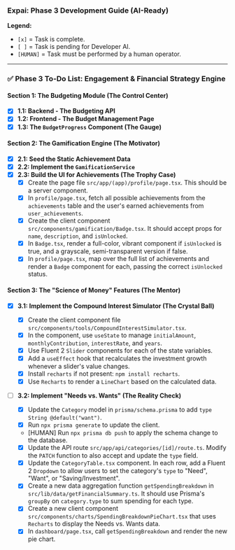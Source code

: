 ### **Expai: Phase 3 Development Guide (AI-Ready)**

**Legend:**

- `[x]` = Task is complete.
- `[ ]` = Task is pending for Developer AI.
- `[HUMAN]` = Task must be performed by a human operator.

---

### ✅ **Phase 3 To-Do List: Engagement & Financial Strategy Engine**

#### **Section 1: The Budgeting Module (The Control Center)**

- [x] **1.1: Backend - The Budgeting API**
- [x] **1.2: Frontend - The Budget Management Page**
- [x] **1.3: The `BudgetProgress` Component (The Gauge)**

#### **Section 2: The Gamification Engine (The Motivator)**

- [x] **2.1: Seed the Static Achievement Data**
- [x] **2.2: Implement the `GamificationService`**
- [x] **2.3: Build the UI for Achievements (The Trophy Case)**
  - [x] Create the page file `src/app/(app)/profile/page.tsx`. This should be a server component.
  - [x] In `profile/page.tsx`, fetch all possible achievements from the `achievements` table and the user's earned achievements from `user_achievements`.
  - [x] Create the client component `src/components/gamification/Badge.tsx`. It should accept props for `name`, `description`, and `isUnlocked`.
  - [x] In `Badge.tsx`, render a full-color, vibrant component if `isUnlocked` is true, and a grayscale, semi-transparent version if false.
  - [x] In `profile/page.tsx`, map over the full list of achievements and render a `Badge` component for each, passing the correct `isUnlocked` status.

#### **Section 3: The "Science of Money" Features (The Mentor)**

- [x] **3.1: Implement the Compound Interest Simulator (The Crystal Ball)**

  - [x] Create the client component file `src/components/tools/CompoundInterestSimulator.tsx`.
  - [x] In the component, use `useState` to manage `initialAmount`, `monthlyContribution`, `interestRate`, and `years`.
  - [x] Use Fluent 2 `Slider` components for each of the state variables.
  - [x] Add a `useEffect` hook that recalculates the investment growth whenever a slider's value changes.
  - [x] Install `recharts` if not present: `npm install recharts`.
  - [x] Use `Recharts` to render a `LineChart` based on the calculated data.

- [ ] **3.2: Implement "Needs vs. Wants" (The Reality Check)**
  - [x] Update the `Category` model in `prisma/schema.prisma` to add `type String @default("want")`.
  - [x] Run `npx prisma generate` to update the client.
  - [HUMAN] Run `npx prisma db push` to apply the schema change to the database.
  - [x] Update the API route `src/app/api/categories/[id]/route.ts`. Modify the `PATCH` function to also accept and update the `type` field.
  - [x] Update the `CategoryTable.tsx` component. In each row, add a Fluent 2 `Dropdown` to allow users to set the category's `type` to "Need", "Want", or "Saving/Investment".
  - [x] Create a new data aggregation function `getSpendingBreakdown` in `src/lib/data/getFinancialSummary.ts`. It should use Prisma's `groupBy` on `category.type` to sum spending for each type.
  - [x] Create a new client component `src/components/charts/SpendingBreakdownPieChart.tsx` that uses `Recharts` to display the Needs vs. Wants data.
  - [x] In `dashboard/page.tsx`, call `getSpendingBreakdown` and render the new pie chart.
